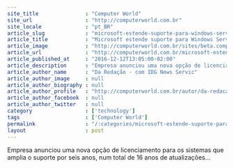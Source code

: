 ```yaml
---
site_title               : "Computer World"
site_url                 : "http://computerworld.com.br"
site_locale              : "pt_BR"
article_slug             : "microsoft-estende-suporte-para-windows-server-e-sql-server-por-mais-seis-anos"
article_title            : "Microsoft estende suporte para Windows Server e SQL Server por mais seis anos"
article_image            : "http://computerworld.com.br/sites/beta.computerworld.com.br/files/news_articles/windows.jpg"
article_url              : "http://computerworld.com.br/microsoft-estende-suporte-para-windows-server-e-sql-server-por-mais-seis-anos"
article_published_at     : "2016-12-12T13:05:00-02:00"
article_description      : "Empresa anunciou uma nova opção de licenciamento para os sistemas que amplia o suporte por seis anos, num total de 16 anos de atualizações..."
article_author_name      : "Da Redação - com IDG News Servic"
article_author_image     : null
article_author_biography : null
article_author_profile   : "http://computerworld.com.br/autor/da-redacao-com-idg-news-service"
article_author_facebook  : null
article_author_twitter   : null
category                 : ['technology']
tags                     : ['Computer World']
permalink                : "/:categories/microsoft-estende-suporte-para-windows-server-e-sql-server-por-mais-seis-anos/"
layout                   : post
---
```


Empresa anunciou uma nova opção de licenciamento para os sistemas que amplia o suporte por seis anos, num total de 16 anos de atualizações...
